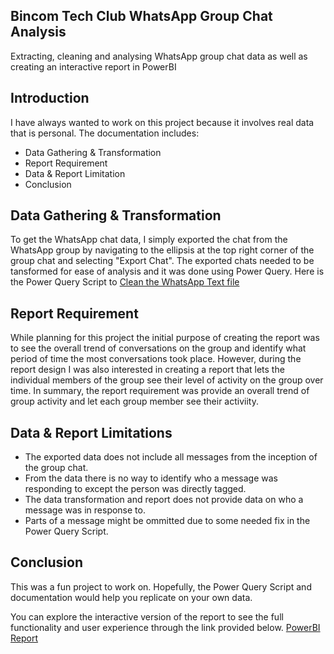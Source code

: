 ## Bincom Tech Club WhatsApp Group Chat Analysis

Extracting, cleaning and analysing WhatsApp group chat data as well as creating an interactive report in PowerBI

## Introduction

I have always wanted to work on this project because it involves real data that is personal. The documentation includes:
- Data Gathering & Transformation
- Report Requirement
- Data & Report Limitation
- Conclusion

## Data Gathering & Transformation

To get the WhatsApp chat data, I simply exported the chat from the WhatsApp group by navigating to the ellipsis at the top right corner of the group chat and selecting "Export Chat".  The exported chats needed to be tansformed for ease of analysis and it was done using Power Query. Here is the Power Query Script to [Clean the WhatsApp Text file](/CleanWhatsAppData.pq.txt)

## Report Requirement

While planning for this project the initial purpose of creating the report was to see the overall trend of conversations on the group and identify what period of time the most conversations took place. However, during the report design I was also interested in creating a report that lets the individual members of the group see their level of activity on the group over time. In summary, the report requirement was provide an overall trend of group activity and let each group member see their activiity.

## Data & Report Limitations

- The exported data does not include all messages from the inception of the group chat.
- From the data there is no way to identify who a message was responding to except the person was directly tagged.
- The data transformation and report does not provide data on who a message was in response to.
- Parts of a message might be ommitted due to some needed fix in the Power Query Script.

## Conclusion

This was a fun project to work on. Hopefully, the Power Query Script and documentation would help you replicate on your own data.

You can explore the interactive version of the report to see the full functionality and user experience through the link provided below.
[PowerBI Report](https://app.powerbi.com/view?r=eyJrIjoiMDFlMjc1NDQtYTRlOS00YjBkLTkxYjgtNjk2NTVhMzFlMTU4IiwidCI6IjQzZjFiNDVlLTIwODgtNGE4NS05MTE3LWM1ODhiODdiNDQwYSJ9)
